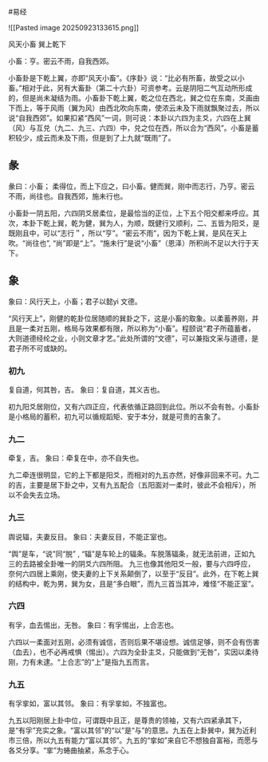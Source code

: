 #易经 


![[Pasted image 20250923133615.png]]

风天小畜    巽上乾下


小畜：亨。密云不雨，自我西郊。

小畜卦是下乾上翼，亦即“风天小畜”。《序卦》说：“比必有所畜，故受之以小畜。”相对于此，另有大畜卦（第二十六卦）可资参考。云是阴阳二气互动所形成的，但是尚未凝结为雨。小畜卦下乾上翼，乾之位在西北，巽之位在东南，爻画由下而上，等于风雨（翼为风）由西北吹向东南，使浓云未及下雨就飘聚过去，所以说“自我西郊”。如果扣紧“西风”一词，则可说：本卦以六四为主爻，六四在上巽（风）与互兑（九二、九三、六四）中，兑之位在西，所以合为“西风”。小畜是蓄积较少，成云而未及下雨，但是到了上九就“既雨”了。


## 彖
彖曰：小畜； 柔得位，而上下应之，曰小畜。健而巽，刚中而志行，乃亨。密云不雨，尚往也。自我西郊，施未行也。
 
小畜卦一阴五阳，六四阴爻居柔位，是最恰当的正位，上下五个阳交都来呼应。其次，本卦下乾上巽，乾为健，巽为人，为顺，既健行又顺利，二、五皆为阳爻，是既刚且中，可以“志行＂，所以“亨”。“密云不雨”，因为下乾上巽，是风在天上吹。“尚往也”, “尚”即是“上”。“施未行”是说“小畜”（恩泽）所积尚不足以大行于天下。


## 象
象曰：风行天上，小畜；君子以懿yi 文德。

“风行天上”，刚健的乾卦位居随顺的巽卦之下，这是小畜的取象。以柔蓄养刚，并且是一柔对五刚，格局与效果都有限，所以称为“小畜”。程颐说“君子所蕴蓄者，大则道德经纶之业，小则文章才艺。”此处所谓的“文德”，可以兼指文采与道德，是君子所不可或缺的。


### 初九
复自道，何其咎，吉。
象曰：复自道，其义吉也。
 
初九阳爻居刚位，又有六四正应，代表依循正路回到此位。所以不会有咎。小畜卦是小格局的蓄积，初九可以循规蹈矩、安于本分，就是可贵的吉象了。


### 九二
牵复，吉。
象曰：牵复在中，亦不自失也。
 
九二牵连很明显，它的上下都是阳爻，而相对的九五亦然，好像非回来不可。九二的吉，主要是居下卦之中，又有九五配合（五阳面对一柔时，彼此不会相斥），所以不会失去立场。


### 九三
舆说辐，夫妻反目。
象曰：夫妻反目，不能正室也。
 
“舆”是车，“说”同“脱” , “辐”是车轮上的辐条。车脱落辐条，就无法前进，正如九三的去路被全卦唯一的阴爻六四所阻。
九三也像其他阳爻一般，要与六四呼应，奈何六四居上乘刚，使夫妻的上下关系颠倒了，以至于“反目”。此外，在下乾上巽的结构中，乾为男，巽为女，且是“多白眼”，而九三首当其冲，难怪“不能正室”。


### 六四
有孚，血去惕出，无咎。
象曰：有孚惕出，上合志也。

六四以一柔面对五刚，必须有诚信，否则后果不堪设想。诚信足够，则不会有伤害（血去），也不必再戒惧（惕出）。六四为全卦主爻，只能做到“无咎”，实因以柔待刚，力有未逮。“上合志”的“上”是指九五而言。


### 九五
有孚挛如，富以其邻。
象曰：有孚挛如，不独富也。
 
九五以阳刚居上卦中位，可谓既中且正，是尊贵的领袖，又有六四紧承其下，是“有孚”充实之象。“富以其邻”的“以”是“与”的意思。九五在上卦巽中，巽为近利市三倍，所以九五有能力“富以其邻”。九五的“挛如”来自它不想独自富裕，而愿与各爻分享。“挛”为蜷曲抽紧，系念于心。

























